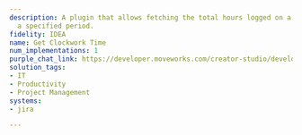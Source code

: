 ```yaml
---
description: A plugin that allows fetching the total hours logged on a project over
  a specified period.
fidelity: IDEA
name: Get Clockwork Time
num_implementations: 1
purple_chat_link: https://developer.moveworks.com/creator-studio/developer-tools/purple-chat/?conversation=%7B%22startTimestamp%22%3A%2211%3A43+AM%22%2C%22messages%22%3A%5B%7B%22parts%22%3A%5B%7B%22richText%22%3A%22How+many+hours+were+logged+on+the+Phoenix+project+last+month%3F%22%7D%5D%2C%22role%22%3A%22user%22%7D%2C%7B%22parts%22%3A%5B%7B%22richText%22%3A%22%3Cp%3EI+found+a+few+projects+named+%27Phoenix%27+in+Jira.+Which+one+are+you+referring+to%3F%3C%2Fp%3E%22%7D%2C%7B%22buttons%22%3A%5B%7B%22buttonText%22%3A%22Phoenix+Mobile+App+%28PMA%29%22%2C%22style%22%3A%22outlined%22%7D%2C%7B%22buttonText%22%3A%22Phoenix+Website+%28PHX%29%22%2C%22style%22%3A%22outlined%22%7D%2C%7B%22buttonText%22%3A%22Internal+Phoenix+Project+%28IPP%29%22%2C%22style%22%3A%22outlined%22%7D%5D%7D%5D%2C%22role%22%3A%22assistant%22%7D%2C%7B%22parts%22%3A%5B%7B%22richText%22%3A%22Phoenix+Mobile+App+%28PMA%29%22%7D%5D%2C%22role%22%3A%22user%22%7D%2C%7B%22parts%22%3A%5B%7B%22reasoningSteps%22%3A%5B%7B%22richText%22%3A%22Fetching+time+logs+from+Clockwork+for+project+%27Phoenix+Mobile+App+%28PMA%29%27+for+the+last+month.%22%2C%22status%22%3A%22success%22%7D%2C%7B%22richText%22%3A%22Aggregating+total+hours+logged.%22%2C%22status%22%3A%22success%22%7D%5D%7D%2C%7B%22richText%22%3A%22%3Cp%3EThe+team+logged+a+total+of+%3Cb%3E452+hours%3C%2Fb%3E+for+the+%3Cb%3EPhoenix+Mobile+App+%28PMA%29%3C%2Fb%3E+project+last+month.%3C%2Fp%3E%22%7D%2C%7B%22citations%22%3A%5B%7B%22citationTitle%22%3A%22Phoenix+Mobile+App+%28PMA%29%22%2C%22connectorName%22%3A%22jira%22%7D%5D%7D%5D%2C%22role%22%3A%22assistant%22%2C%22showFeedbackTray%22%3Atrue%7D%5D%7D
solution_tags:
- IT
- Productivity
- Project Management
systems:
- jira

---
```

